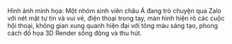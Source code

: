 Hình ảnh minh họa: Một nhóm sinh viên châu Á đang trò chuyện qua Zalo với nét mặt tự tin và vui vẻ, điện thoại trong tay, màn hình hiện rõ các cuộc hội thoại, không gian xung quanh hiện đại với tông màu sáng tạo, phong cách đồ họa 3D Render sống động và thu hút.